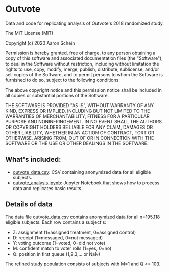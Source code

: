 # Outvote
Data and code for replicating analysis of Outvote's 2018 randomized study.

The MIT License (MIT)

Copyright (c) 2020 Aaron Schein

Permission is hereby granted, free of charge, to any person obtaining a copy
of this software and associated documentation files (the "Software"), to deal
in the Software without restriction, including without limitation the rights
to use, copy, modify, merge, publish, distribute, sublicense, and/or sell
copies of the Software, and to permit persons to whom the Software is
furnished to do so, subject to the following conditions:

The above copyright notice and this permission notice shall be included in all
copies or substantial portions of the Software.

THE SOFTWARE IS PROVIDED "AS IS", WITHOUT WARRANTY OF ANY KIND, EXPRESS OR
IMPLIED, INCLUDING BUT NOT LIMITED TO THE WARRANTIES OF MERCHANTABILITY,
FITNESS FOR A PARTICULAR PURPOSE AND NONINFRINGEMENT. IN NO EVENT SHALL THE
AUTHORS OR COPYRIGHT HOLDERS BE LIABLE FOR ANY CLAIM, DAMAGES OR OTHER
LIABILITY, WHETHER IN AN ACTION OF CONTRACT, TORT OR OTHERWISE, ARISING FROM,
OUT OF OR IN CONNECTION WITH THE SOFTWARE OR THE USE OR OTHER DEALINGS IN THE
SOFTWARE.

## What's included:

* [outvote_data.csv](https://github.com/aschein/outvote/blob/master/dat/outvote_data.csv): CSV containing anonymized data for all eligible subjects.
* [outvote_analysis.ipynb](https://github.com/aschein/outvote/blob/master/src/outvote_analysis.ipynb): Jupyter Notebook that shows how to process data and replicates basic results.

## Details of data

The data file [outvote_data.csv](https://github.com/aschein/outvote/blob/master/dat/outvote_data.csv) contains anonymized data for all n=195,118 eligible subjects. Each row contains a subject's:

* Z: assignment (1=assigned treatment, 0=assigned control)
* D: receipt (1=messaged, 0=not messaged)
* Y: voting outcome (1=voted, 0=did not vote)
* M: confident match to voter rolls (1=yes, 0=no)
* Q: position in first queue (1,2,3,... or NaN)

The refined study population consists of subjects with M=1 and Q <= 103.
